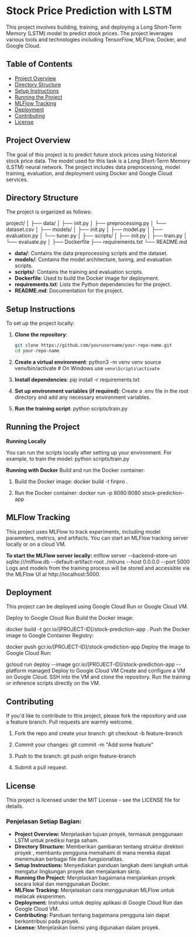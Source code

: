 # Stock Price Prediction with LSTM

This project involves building, training, and deploying a Long Short-Term Memory (LSTM) model to predict stock prices. The project leverages various tools and technologies including TensorFlow, MLFlow, Docker, and Google Cloud.

## Table of Contents

- [Project Overview](#project-overview)
- [Directory Structure](#directory-structure)
- [Setup Instructions](#setup-instructions)
- [Running the Project](#running-the-project)
- [MLFlow Tracking](#mlflow-tracking)
- [Deployment](#deployment)
- [Contributing](#contributing)
- [License](#license)

## Project Overview

The goal of this project is to predict future stock prices using historical stock price data. The model used for this task is a Long Short-Term Memory (LSTM) neural network. The project includes data preprocessing, model training, evaluation, and deployment using Docker and Google Cloud services.

## Directory Structure

The project is organized as follows:

project/
│
├── data/
│ ├── init.py
│ ├── preprocessing.py
│ └── dataset.csv
│
├── models/
│ ├── init.py
│ ├── model.py
│ ├── evaluation.py
│ └── tuner.py
│
├── scripts/
│ ├── init.py
│ ├── train.py
│ └── evaluate.py
│
├── Dockerfile
├── requirements.txt
└── README.md


- **data/**: Contains the data preprocessing scripts and the dataset.
- **models/**: Contains the model architecture, tuning, and evaluation scripts.
- **scripts/**: Contains the training and evaluation scripts.
- **Dockerfile**: Used to build the Docker image for deployment.
- **requirements.txt**: Lists the Python dependencies for the project.
- **README.md**: Documentation for the project.

## Setup Instructions

To set up the project locally:

1. **Clone the repository**:
   ```bash
   git clone https://github.com/yourusername/your-repo-name.git
   cd your-repo-name
   
2. **Create a virtual environment**:
    python3 -m venv venv
    source venv/bin/activate  # On Windows use `venv\Scripts\activate`

3. **Install dependencies**:
    pip install -r requirements.txt

4. **Set up environment variables (if required)**:
    Create a .env file in the root directory and add any necessary environment variables.

5. **Run the training script**:
     python scripts/train.py

## Running the Project

**Running Locally**

You can run the scripts locally after setting up your environment. For example, to train the model:
python scripts/train.py

**Running with Docker**
Build and run the Docker container:

1. Build the Docker image:
docker build -t finpro .

2. Run the Docker container:
docker run -p 8080:8080 stock-prediction-app

## MLFlow Tracking
This project uses MLFlow to track experiments, including model parameters, metrics, and artifacts. You can start an MLFlow tracking server locally or on a cloud VM.

**To start the MLFlow server locally:**
mlflow server --backend-store-uri sqlite:///mlflow.db --default-artifact-root ./mlruns --host 0.0.0.0 --port 5000
Logs and models from the training process will be stored and accessible via the MLFlow UI at http://localhost:5000.

## Deployment
This project can be deployed using Google Cloud Run or Google Cloud VM.

Deploy to Google Cloud Run
Build the Docker image:

docker build -t gcr.io/[PROJECT-ID]/stock-prediction-app .
Push the Docker image to Google Container Registry:

docker push gcr.io/[PROJECT-ID]/stock-prediction-app
Deploy the image to Google Cloud Run:

gcloud run deploy --image gcr.io/[PROJECT-ID]/stock-prediction-app --platform managed
Deploy to Google Cloud VM
Create and configure a VM on Google Cloud.
SSH into the VM and clone the repository.
Run the training or inference scripts directly on the VM.

## Contributing
If you'd like to contribute to this project, please fork the repository and use a feature branch. Pull requests are warmly welcome.

1. Fork the repo and create your branch:
git checkout -b feature-branch

2. Commit your changes:
git commit -m "Add some feature"

3. Push to the branch:
git push origin feature-branch

4. Submit a pull request.

## License
This project is licensed under the MIT License - see the LICENSE file for details.

### **Penjelasan Setiap Bagian:**

- **Project Overview:** Menjelaskan tujuan proyek, termasuk penggunaan LSTM untuk prediksi harga saham.
- **Directory Structure:** Memberikan gambaran tentang struktur direktori proyek , membantu pengguna memahami di mana mereka dapat menemukan berbagai file dan fungsionalitas.
- **Setup Instructions:** Menyediakan panduan langkah demi langkah untuk mengatur lingkungan proyek dan menjalankan skrip.
- **Running the Project:** Menjelaskan bagaimana menjalankan proyek secara lokal dan menggunakan Docker.
- **MLFlow Tracking:** Menjelaskan cara menggunakan MLFlow untuk melacak eksperimen.
- **Deployment:** Instruksi untuk deploy aplikasi di Google Cloud Run dan Google Cloud VM.
- **Contributing:** Panduan tentang bagaimana pengguna lain dapat berkontribusi pada proyek.
- **License:** Menjelaskan lisensi yang digunakan dalam proyek.
